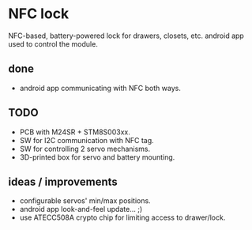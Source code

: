 # NFC lock

NFC-based, battery-powered lock for drawers, closets, etc.
android app used to control the module.

## done

* android app communicating with NFC both ways.


## TODO

* PCB with M24SR + STM8S003xx.
* SW for I2C communication with NFC tag.
* SW for controlling 2 servo mechanisms.
* 3D-printed box for servo and battery mounting.


## ideas / improvements

* configurable servos' min/max positions.
* android app look-and-feel update... ;)
* use ATECC508A crypto chip for limiting access to drawer/lock.
